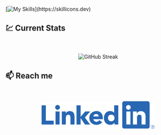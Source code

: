 [![My Skills](https://skillicons.dev/icons?i=react,js,tailwind,html,css,figma,)](https://skillicons.dev)



## :chart: Current Stats

<br />
<p align="center">
  <img width="60%" src="https://github-readme-streak-stats.herokuapp.com?user=searchsakib&theme=gruvbox-duo" alt="GitHub Streak" />
</p>

## :mailbox: Reach me

<br />

[<p align="center"><img height="75" src="https://github.com/searchsakib/searchsakib/blob/main/images/icons/LI-Logo.png"></p>](https://www.linkedin.com/in/searchsakib)

<br />

